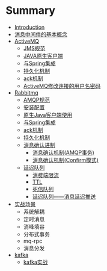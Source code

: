 # Summary

* [Introduction](README.md)
* [消息中间件的基本概念](xiao-xi-zhong-jian-jian-de-ji-ben-gai-nian.md)
* [ActiveMQ](activemq.md)
  * [JMS规范](activemq/jmsgui-fan.md)
  * [JAVA原生客户端](activemq/javayuan-sheng-ke-hu-duan.md)
  * [与Spring集成](activemq/yu-spring-ji-cheng.md)
  * [持久化机制](activemq/chi-jiu-hua-ji-zhi.md)
  * [ack机制](activemq/ackji-zhi.md)
  * [ActiveMQ修改连接的用户名密码](activemq/activemqxiu-gai-lian-jie-de-yong-hu-ming-mi-ma.md)
* [Rabbitmq](rabbitmq.md)
  * [AMQP规范](rabbitmq/amqpgui-fan.md)
  * [安装配置](rabbitmq/an-zhuang-pei-zhi.md)
  * [原生Java客户端使用](rabbitmq/yuan-sheng-java-ke-hu-duan-shi-yong.md)
  * [与Spring集成](rabbitmq/yu-spring-ji-cheng.md)
  * [ack机制](rabbitmq/ackji-zhi.md)
  * [持久化机制](rabbitmq/chi-jiu-hua-ji-zhi.md)
  * [消息确认进制](rabbitmq/rabbitmq2014-xiao-xi-que-ren-jin-zhi.md)
    * [消息确认机制\(AMQP事务\)](rabbitmq/rabbitmq2014-xiao-xi-que-ren-ji-523628-amqp-shi-52a129.md)
    * [消息确认机制\(Confirm模式\)](rabbitmq/rabbitmq2014-xiao-xi-que-ren-jin-zhi/xiao-xi-que-ren-ji-523628-confirm-mo-5f0f29.md)
  * [延迟队列](rabbitmq/yan-chi-dui-lie.md)
    * [消费端限流](rabbitmq/yan-chi-dui-lie/xiao-fei-duan-xian-liu-3001-ttl-3001-si-xin-dui-lie.md)
    * [TTL](rabbitmq/yan-chi-dui-lie/ttl.md)
    * [死信队列](rabbitmq/yan-chi-dui-lie/si-xin-dui-lie.md)
    * [延迟队列——消息延迟推送](rabbitmq/yan-chi-dui-lie-2014-2014-xiao-xi-yan-chi-tui-song.md)
* [实战场景](shi-zhan-chang-jing.md)
  * 系统解耦
  * 定时消息
  * 消峰填谷
  * 分布式事务
  * mq-rpc
  * 消息分发
* [kafka](kafka.md)
  * [kafka实战](kafka/kafkashi-zhan.md)

